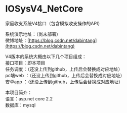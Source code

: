 # IOSysV4_NetCore
家庭收支系统V4接口（包含模拟收支操作的API）

系统演示地址：（尚未部署）  
微博地址：[https://blog.csdn.net/dabintang](https://blog.csdn.net/dabintang)

V4版本的系统大概由以下几个项目组成：  
接口项目：即本项目  
任务调度：（还没上传到github，上传后会替换成对应地址）  
pc端web ：（还没上传到github，上传后会替换成对应地址）  
安卓app ：（还没上传到github，上传后会替换成对应地址）


本项目简介：  
语言：asp.net core 2.2  
数据库：mysql
